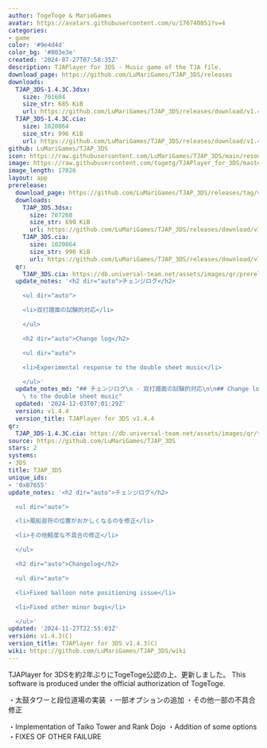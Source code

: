 ```yaml
---
author: TogeToge & MarioGames
avatar: https://avatars.githubusercontent.com/u/176740851?v=4
categories:
- game
color: '#9e4d4d'
color_bg: '#803e3e'
created: '2024-07-27T07:58:35Z'
description: TJAPlayer for 3DS - Music game of the TJA file.
download_page: https://github.com/LuMariGames/TJAP_3DS/releases
downloads:
  TJAP_3DS-1.4.3C.3dsx:
    size: 701604
    size_str: 685 KiB
    url: https://github.com/LuMariGames/TJAP_3DS/releases/download/v1.4.3%28C%29/TJAP_3DS-1.4.3C.3dsx
  TJAP_3DS-1.4.3C.cia:
    size: 1020864
    size_str: 996 KiB
    url: https://github.com/LuMariGames/TJAP_3DS/releases/download/v1.4.3%28C%29/TJAP_3DS-1.4.3C.cia
github: LuMariGames/TJAP_3DS
icon: https://raw.githubusercontent.com/LuMariGames/TJAP_3DS/main/resource/icon.png
image: https://raw.githubusercontent.com/togetg/TJAPlayer_for_3DS/master/resource/banner.png
image_length: 17026
layout: app
prerelease:
  download_page: https://github.com/LuMariGames/TJAP_3DS/releases/tag/v1.4.4
  downloads:
    TJAP_3DS.3dsx:
      size: 707268
      size_str: 690 KiB
      url: https://github.com/LuMariGames/TJAP_3DS/releases/download/v1.4.4/TJAP_3DS.3dsx
    TJAP_3DS.cia:
      size: 1020864
      size_str: 996 KiB
      url: https://github.com/LuMariGames/TJAP_3DS/releases/download/v1.4.4/TJAP_3DS.cia
  qr:
    TJAP_3DS.cia: https://db.universal-team.net/assets/images/qr/prerelease/tjap_3ds-cia.png
  update_notes: '<h2 dir="auto">チェンジログ</h2>

    <ul dir="auto">

    <li>双打譜面の試験的対応</li>

    </ul>

    <h2 dir="auto">Change log</h2>

    <ul dir="auto">

    <li>Experimental response to the double sheet music</li>

    </ul>'
  update_notes_md: "## チェンジログ\n - 双打譜面の試験的対応\n\n## Change log\n- Experimental response\
    \ to the double sheet music"
  updated: '2024-12-03T07:01:29Z'
  version: v1.4.4
  version_title: TJAPlayer for 3DS v1.4.4
qr:
  TJAP_3DS-1.4.3C.cia: https://db.universal-team.net/assets/images/qr/tjap_3ds-1-4-3c-cia.png
source: https://github.com/LuMariGames/TJAP_3DS
stars: 2
systems:
- 3DS
title: TJAP_3DS
unique_ids:
- '0xB7655'
update_notes: '<h2 dir="auto">チェンジログ</h2>

  <ul dir="auto">

  <li>風船音符の位置がおかしくなるのを修正</li>

  <li>その他軽度な不具合の修正</li>

  </ul>

  <h2 dir="auto">Changelog</h2>

  <ul dir="auto">

  <li>Fixed balloon note positioning issue</li>

  <li>Fixed other minor bugs</li>

  </ul>'
updated: '2024-11-27T22:55:03Z'
version: v1.4.3(C)
version_title: TJAPlayer for 3DS v1.4.3(C)
wiki: https://github.com/LuMariGames/TJAP_3DS/wiki
---
```

TJAPlayer for 3DSを約2年ぶりにTogeToge公認の上、更新しました。
This software is produced under the official authorization of TogeToge.

・太鼓タワーと段位道場の実装
・一部オプションの追加
・その他一部の不具合修正

・Implementation of Taiko Tower and Rank Dojo
・Addition of some options
・FIXES OF OTHER FAILURE